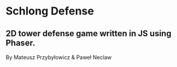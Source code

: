 # Schlong Defense
## 2D tower defense game written in JS using Phaser.
By Mateusz Przybyłowicz & Paweł Neclaw
